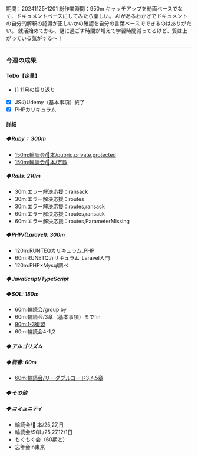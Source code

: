 期間：20241125-1201
総作業時間：950m
キャッチアップを動画ベースでなく、ドキュメントベースにしてみたら楽しい。
AIがあるおかげでドキュメントの自分的解釈の認識が正しいかの確認を自分の言葉ベースでできるのはありがたい。
就活始めてから、謎に過ごす時間が増えて学習時間減ってるけど、質は上がっている気がする〜！

---

### 今週の成果
#### ToDo【定量】
- [] 11月の振り返り
- [x] JSのUdemy（基本事項）終了
- [x] PHPカリキュラム

#### 詳細
##### ◆Ruby： 300m
  - [150m:輪読会/🍒本/pubric,private,protected](https://github.com/yu-ka3028/TIL/blob/main/Ruby/202411251950.md)
  - [150m:輪読会/🍒本/定数](https://github.com/yu-ka3028/TIL/blob/main/Ruby/202411271400.md)

##### ◆Rails: 210m
  - 30m:エラー解決応援：ransack
  - 30m:エラー解決応援：routes
  - 30m:エラー解決応援：routes,ransack
  - 60m:エラー解決応援：routes,ransack
  - 60m:エラー解決応援：routes,ParameterMissing

##### ◆PHP/(Laravel): 300m
  - 120m:RUNTEQカリキュラム_PHP
  - 60m:RUNETQカリキュラム_Laravel入門
  - 120m:PHP×Mysql調べ


##### ◆JavaScript/TypeScript

##### ◆SQL: 180m
  - 60m:輪読会/group by
  - 60m:輪読会/3章（基本事項）までfin
  - [90m:1-3復習](https://github.com/yu-ka3028/TIL/blob/main/Book/SQL%E3%82%BC%E3%83%AD%E3%81%8B%E3%82%89%E3%81%AF%E3%81%98%E3%82%81%E3%82%8BDB%E6%93%8D%E4%BD%9C/20241128_1-3%E7%AB%A0.md)
  - 60m:輪読会4-1,2

##### ◆アルゴリズム

##### ◆読書: 60m
  - [60m:輪読会/リーダブルコード3,4,5章](https://github.com/yu-ka3028/TIL/blob/main/Book/リーダブルコード/202411251330.md)

##### ◆その他

##### ◆コミュニティ
   - 輪読会/🍒 本/25,27,日
   - 輪読会/SQL/25,27,12/1日
   - もくもく会（60期と）
   - 忘年会in東京



